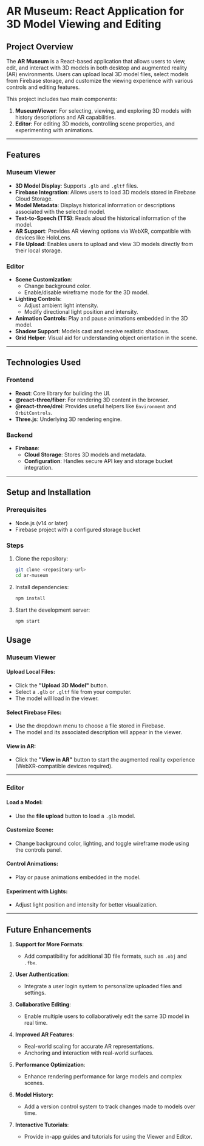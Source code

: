 # AR Museum: React Application for 3D Model Viewing and Editing

## Project Overview

The **AR Museum** is a React-based application that allows users to view, edit, and interact with 3D models in both desktop and augmented reality (AR) environments. Users can upload local 3D model files, select models from Firebase storage, and customize the viewing experience with various controls and editing features.

This project includes two main components:
1. **MuseumViewer**: For selecting, viewing, and exploring 3D models with history descriptions and AR capabilities.
2. **Editor**: For editing 3D models, controlling scene properties, and experimenting with animations.

---

## Features

### Museum Viewer
- **3D Model Display**: Supports `.glb` and `.gltf` files.
- **Firebase Integration**: Allows users to load 3D models stored in Firebase Cloud Storage.
- **Model Metadata**: Displays historical information or descriptions associated with the selected model.
- **Text-to-Speech (TTS)**: Reads aloud the historical information of the model.
- **AR Support**: Provides AR viewing options via WebXR, compatible with devices like HoloLens.
- **File Upload**: Enables users to upload and view 3D models directly from their local storage.

### Editor
- **Scene Customization**:
  - Change background color.
  - Enable/disable wireframe mode for the 3D model.
- **Lighting Controls**:
  - Adjust ambient light intensity.
  - Modify directional light position and intensity.
- **Animation Controls**: Play and pause animations embedded in the 3D model.
- **Shadow Support**: Models cast and receive realistic shadows.
- **Grid Helper**: Visual aid for understanding object orientation in the scene.

---

## Technologies Used

### Frontend
- **React**: Core library for building the UI.
- **@react-three/fiber**: For rendering 3D content in the browser.
- **@react-three/drei**: Provides useful helpers like `Environment` and `OrbitControls`.
- **Three.js**: Underlying 3D rendering engine.

### Backend
- **Firebase**:
  - **Cloud Storage**: Stores 3D models and metadata.
  - **Configuration**: Handles secure API key and storage bucket integration.

---

## Setup and Installation

### Prerequisites
- Node.js (v14 or later)
- Firebase project with a configured storage bucket

### Steps
1. Clone the repository:
   ```bash
   git clone <repository-url>
   cd ar-museum
2. Install dependencies:
   ```bash
   npm install
3. Start the development server:
   ```bash
   npm start


## Usage

### Museum Viewer

#### Upload Local Files:
- Click the **"Upload 3D Model"** button.
- Select a `.glb` or `.gltf` file from your computer.
- The model will load in the viewer.

#### Select Firebase Files:
- Use the dropdown menu to choose a file stored in Firebase.
- The model and its associated description will appear in the viewer.

#### View in AR:
- Click the **"View in AR"** button to start the augmented reality experience (WebXR-compatible devices required).

---

### Editor

#### Load a Model:
- Use the **file upload** button to load a `.glb` model.

#### Customize Scene:
- Change background color, lighting, and toggle wireframe mode using the controls panel.

#### Control Animations:
- Play or pause animations embedded in the model.

#### Experiment with Lights:
- Adjust light position and intensity for better visualization.

---

## Future Enhancements

1. **Support for More Formats**:
   - Add compatibility for additional 3D file formats, such as `.obj` and `.fbx`.

2. **User Authentication**:
   - Integrate a user login system to personalize uploaded files and settings.

3. **Collaborative Editing**:
   - Enable multiple users to collaboratively edit the same 3D model in real time.

4. **Improved AR Features**:
   - Real-world scaling for accurate AR representations.
   - Anchoring and interaction with real-world surfaces.

5. **Performance Optimization**:
   - Enhance rendering performance for large models and complex scenes.

6. **Model History**:
   - Add a version control system to track changes made to models over time.

7. **Interactive Tutorials**:
   - Provide in-app guides and tutorials for using the Viewer and Editor.

